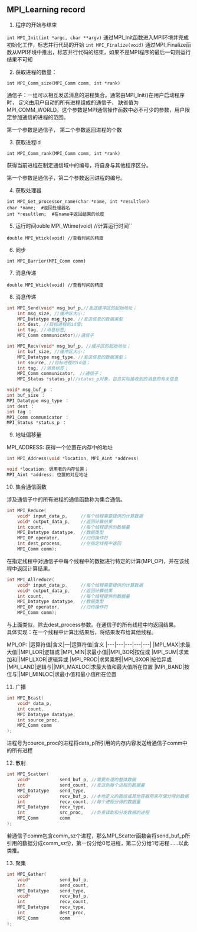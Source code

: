 ## MPI_Learning record

1. 程序的开始与结束

``int MPI_Init(int *argc, char **argv)``
通过MPI_Init函数进入MPI环境并完成初始化工作，标志并行代码的开始
``int MPI_Finalize(void)``
通过MPI_Finalize函数从MPI环境中推出，标志并行代码的结束，如果不是MPI程序的最后一句则运行结果不可知

2. 获取进程的数量：

``int MPI_Comm_size(MPI_Comm comm, int *rank)``

通信子：一组可以相互发送消息的进程集合。通常由MPI_Init()在用户启动程序时， 定义由用户自动的所有进程组成的通信子， 缺省值为MPI_COMM_WORLD。这个参数是MPI通信操作函数中必不可少的参数，用户限定参加通信的进程的范围。

第一个参数是通信子， 第二个参数返回进程的个数

3. 获取进程id

``int MPI_Comm_rank(MPI_Comm comm, int *rank)``

获得当前进程在制定通信域中的编号，将自身与其他程序区分。  

第一个参数是通信子，第二个参数返回进程的编号。

4. 获取处理器

```
int MPI_Get_processor_name(char *name, int *resultlen)
char *name;  #返回处理器名
int *resultlen;  #在name中返回结果的长度
```

5. 运行时间ouble MPI_Wtime(void) //计算运行时间``

``double MPI_Wtick(void) //查看时间的精度``

6. 同步

``int MPI_Barrier(MPI_Comm comm)``  

7. 消息传递


``double MPI_Wtick(void) //查看时间的精度``

8. 消息传递

```c
int MPI_Send(void* msg_buf_p,//发送缓冲区的起始地址；
    int msg_size, //缓冲区大小；
    MPI_Datatype msg_type, //发送信息的数据类型
    int dest, //目标进程的id值;
    int tag, //消息标签;
    MPI_Comm communicator)//通信子
```

```c
int MPI_Recv(void* msg_buf_p, //缓冲区的起始地址；
    int buf_size, //缓冲区大小；
    MPI_Datatype msg_type, //发送信息的数据类型；
    int source, //目标进程的id值；
    int tag, //消息标签；
    MPI_Comm communicator， //通信子；
    MPI_Status *status_p)//status_p对象，包含实际接收到的消息的有关信息
```

```c
void* msg_buf_p ： 
int buf_size ： 
MPI_Datatype msg_type ： 
int dest ：
int tag ： 
MPI_Comm communicator ： 
MPI_Status *status_p ： 
```

9. 地址偏移量

MPI_ADDRESS: 获得一个位置在内存中的地址
```c
int MPI_Address(void *location, MPI_Aint *address)

void *location: 调用者的内存位置；
MPI_Aint *address: 位置的对应地址
```

10. 集合通信函数

涉及通信子中的所有进程的通信函数称为集合通信。
```c                                          
int MPI_Reduce(
    void* input_data_p,     //每个线程需要提供的计算数据
    void* output_data_p,    //返回计算结果
    int count,              //每个线程提供的数据量
    MPI_Datatype datatype,  //数据类型
    MPI_OP operator,        //归约操作符
    int dest_process,       //在指定线程中返回
    MPI_Comm comm);
```

在指定线程中对通信子中每个线程中的数据进行特定的计算(MPI_OP)，并在该线程中返回计算结果。

```c
int MPI_Allreduce(
    void* input_data_p,     //每个线程需要提供的计算数据
    void* output_data_p,    //返回计算结果
    int count,              //每个线程提供的数据量
    MPI_Datatype datatype,  //数据类型
    MPI_OP operator,        //归约操作符
    MPI_Comm comm);
```

与上面类似，除去dest_process参数。在通信子的所有线程中均返回结果。   
具体实现：在一个线程中计算出结果后，将结果发布给其他线程。

MPI_OP:
|运算符值|含义|—|运算符值|含义
|---|---|---|---|---|
|MPI_MAX|求最大值||MPI_LOR|逻辑或
|MPI_MIN|求最小值||MPI_BOR|按位或
|MPI_SUM|求累加和||MPI_LXOR|逻辑异或
|MPI_PROD|求累乘积||MPI_BXOR|按位异或
|MPI_LAND|逻辑与||MPI_MAXLOC|求最大值和最大值所在位置
|MPI_BAND|按位与||MPI_MINLOC|求最小值和最小值所在位置

11. 广播
```c
int MPI_Bcast(
    void* data_p,
    int count,
    MPI_Datatype datatype,
    int source_proc,
    MPI_Comm comm
);
```
进程号为cource_proc的进程将data_p所引用的内存内容发送给通信子comm中的所有进程

12. 散射

```c
int MPI_Scatter(
    void*           send_buf_p, //需要处理的整体数据
    int             send_count, //发送到每个进程的数据量
    MPI_Datatype    send_type,
    void*           recv_buf_p, //本地定义的数组或其他容器用来存储分得的数据
    int             recv_count, //每个进程分得的数据量
    MPI_Datatype    recv_type,
    int             src_proc,   //负责读取和分发数据的进程
    MPI_Comm        comm
);
```
若通信子comm包含comm_sz个进程，那么MPI_Scatter函数会将send_buf_p所引用的数据分成comm_sz份，第一份分给0号进程，第二分分给1号进程……以此类推。

13. 聚集

```c
int MPI_Gather(
    void*           send_buf_p,
    int             send_count,
    MPI_Datatype    send_type,
    void*           recv_buf_p,
    int             recv_count,
    MPI_Datatype    recv_type,
    int             dest_proc,
    MPI_Comm        comm
);
```
